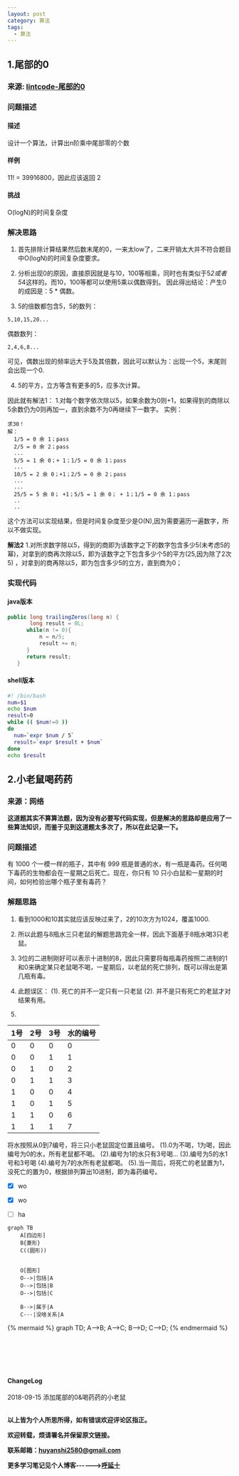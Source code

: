 ```yaml
---
layout: post
category: 算法
tags:
  - 算法
---
```


## 1.尾部的0

### 来源: <a href="https://www.lintcode.com/problem/trailing-zeros/">lintcode-尾部的0</a>

### 问题描述

#### 描述
设计一个算法，计算出n阶乘中尾部零的个数

#### 样例

11! = 39916800，因此应该返回 2

#### 挑战

O(logN)的时间复杂度

### 解决思路

1. 首先排除计算结果然后数末尾的0，一来太low了，二来开销太大并不符合题目中O(logN)的时间复杂度要求。

2. 分析出现0的原因，直接原因就是与10，100等相乘，同时也有类似于5*2或者5*4这样的。而10，100等都可以使用5乘以偶数得到。
因此得出结论：产生0的成因是：5 * 偶数。

3. 5的倍数都包含5，5的数列：
```
5,10,15,20...
```
偶数数列：
```
2,4,6,8...
```
可见，偶数出现的频率远大于5及其倍数，因此可以默认为：出现一个5，末尾则会出现一个0.

4. 5的平方，立方等含有更多的5，应多次计算。


因此就有解法1：
1.对每个数字依次除以5，如果余数为0则+1，如果得到的商除以5余数仍为0则再加一，直到余数不为0再继续下一数字。
实例：
```
求30！
解：
  1/5 = 0 余 1；pass
  2/5 = 0 余 2；pass
  ...
  5/5 = 1 余 0；+ 1；1/5 = 0 余 1；pass
  ...
  10/5 = 2 余 0；+1；2/5 = 0 余 2；pass
  ...
  ...
  25/5 = 5 余 0； +1；5/5 = 1 余 0； + 1；1/5 = 0 余 1；pass
  ..
  ..

```
这个方法可以实现结果，但是时间复杂度至少是O(N),因为需要遍历一遍数字，所以不做实现。

**解法2**
1.对所求数字除以5，得到的商即为该数字之下的数字包含多少5(未考虑5的幂)，对拿到的商再次除以5，即为该数字之下包含多少个5的平方(25,因为除了2次5)
，对拿到的商再除以5，即为包含多少5的立方，直到商为0；

### 实现代码
#### java版本
```java
public long trailingZeros(long n) {
       long result = 0L;
      while(n != 0){
          n = n/5;
          result += n;
      }
      return result;
   }
```
#### shell版本
```bash
#! /bin/bash
num=$1
echo $num
result=0
while (( $num!=0 ))
do
  num=`expr $num / 5`
  result=`expr $result + $num`
done
echo $result
```



## 2.小老鼠喝药药

### 来源：网络

**这道题其实不算算法题，因为没有必要写代码实现，但是解决的思路却是应用了一些算法知识，而鉴于见到这道题太多次了，所以在此记录一下。**

### 问题描述
有 1000 个一模一样的瓶子，其中有 999 瓶是普通的水，有一瓶是毒药。任何喝下毒药的生物都会在一星期之后死亡。现在，你只有 10 只小白鼠和一星期的时间，如何检验出哪个瓶子里有毒药？

### 解题思路

1. 看到1000和10其实就应该反映过来了，2的10次方为1024，覆盖1000.
2. 所以此题与8瓶水三只老鼠的解题思路完全一样，因此下面基于8瓶水喝3只老鼠。
3. 3位的二进制刚好可以表示十进制的8，因此只需要将每瓶毒药按照二进制的1和0来确定某只老鼠喝不喝，一星期后，以老鼠的死亡排列，既可以得出是第几瓶有毒。
4. 此题误区：
  (1). 死亡的并不一定只有一只老鼠
  (2). 并不是只有死亡的老鼠才对结果有用。

5.

1号 | 2号 | 3号 | 水的编号|
--- |---| ---| --|
0 | 0 | 0| 0
0 | 0 | 1| 1
0 | 1 | 0| 2
0 | 1 | 1| 3
1 | 0 | 0| 4
1 | 0 | 1| 5
1 | 1 | 0| 6
1 | 1 | 1| 7

将水按照从0到7编号，将三只小老鼠固定位置且编号。
(1).0为不喝，1为喝，因此编号为0的水，所有老鼠都不喝。
(2).编号为1的水只有3号喝...
(3).编号为5的水1号和3号喝
(4).编号为7的水所有老鼠都喝。
(5).当一周后，将死亡的老鼠置为1，没死亡的置为0，根据排列算出10进制，即为毒药编号。




- [x] wo
- [x] wo
- [ ] ha


```mermaid
graph TB
    A[四边形]
    B{菱形}
    C((圆形))
    
    
    O[图形]
    O-->|包括|A
    O-->|包括|B
    O-->|包括|C
    
    B-->|属于|A
    C---|没啥关系|A
```

{% mermaid %}
graph TD;
    A-->B;
    A-->C;
    B-->D;
    C-->D;
{% endmermaid %}

<br>
<br>
<br>
<br>
<h4>ChangeLog</h4>
2018-09-15      添加尾部的0&喝药药的小老鼠
<br>
<br>


**以上皆为个人所思所得，如有错误欢迎评论区指正。**

**欢迎转载，烦请署名并保留原文链接。**

**联系邮箱：huyanshi2580@gmail.com**

**更多学习笔记见个人博客------><a href="{{ site.baseurl }}/">呼延十</a>**
